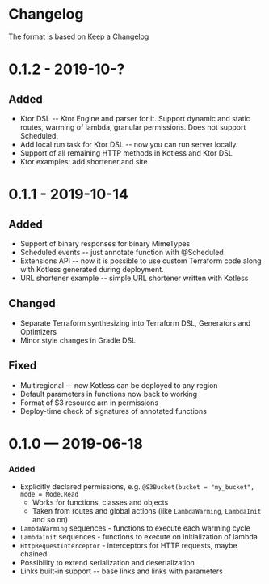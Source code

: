 # Changelog
The format is based on [Keep a Changelog](https://keepachangelog.com/en/1.0.0/)

# 0.1.2 - 2019-10-?
## Added
* Ktor DSL -- Ktor Engine and parser for it. Support dynamic and static routes, warming of lambda,
  granular permissions. Does not support Scheduled.
* Add local run task for Ktor DSL -- now you can run server locally.
* Support of all remaining HTTP methods in Kotless and Ktor DSL
* Ktor examples: add shortener and site

# 0.1.1 - 2019-10-14
## Added
* Support of binary responses for binary MimeTypes
* Scheduled events -- just annotate function with @Scheduled
* Extensions API -- now it is possible to use custom Terraform code along with Kotless generated during deployment.
* URL shortener example -- simple URL shortener written with Kotless

## Changed
* Separate Terraform synthesizing into Terraform DSL, Generators and Optimizers
* Minor style changes in Gradle DSL

## Fixed
* Multiregional -- now Kotless can be deployed to any region
* Default parameters in functions now back to working
* Format of S3 resource arn in permissions
* Deploy-time check of signatures of annotated functions

# 0.1.0 — 2019-06-18
### Added
* Explicitly declared permissions, e.g. `@S3Bucket(bucket = "my_bucket", mode = Mode.Read`
    * Works for functions, classes and objects
    * Taken from routes and global actions (like `LambdaWarming`, `LambdaInit` and so on)
* `LambdaWarming` sequences - functions to execute each warming cycle
* `LambdaInit` sequences - functions to execute on initialization of lambda
* `HttpRequestInterceptor` - interceptors for HTTP requests, maybe chained
* Possibility to extend serialization and deserialization
* Links built-in support -- base links and links with parameters
